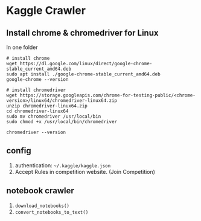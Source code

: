 # Kaggle Crawler

## Install chrome & chromedriver for Linux

In one folder
```shell
# install chrome
wget https://dl.google.com/linux/direct/google-chrome-stable_current_amd64.deb
sudo apt install ./google-chrome-stable_current_amd64.deb
google-chrome --version

# install chromedriver
wget https://storage.googleapis.com/chrome-for-testing-public/<chrome-version>/linux64/chromedriver-linux64.zip
unzip chromedriver-linux64.zip
cd chromedriver-linux64
sudo mv chromedriver /usr/local/bin
sudo chmod +x /usr/local/bin/chromedriver

chromedriver --version
```

## config

1. authentication: `~/.kaggle/kaggle.json`
2. Accept Rules in competition website. (Join Competition)

## notebook crawler

1. `download_notebooks()`
2. `convert_notebooks_to_text()`